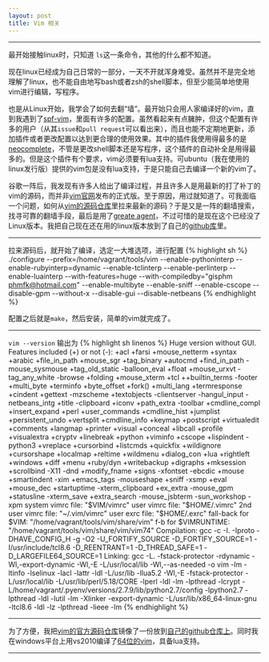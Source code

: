 ```yaml
---
layout: post
title: Vim 相关
---
```


---

最开始接触linux时，只知道 `ls`这一条命令，其他的什么都不知道。

现在linux已经成为自己日常的一部分，一天不开就浑身难受。虽然并不是完全地理解了linux，也不能自由地写bash或者zsh的shell脚本，但至少能简单地使用vim进行编辑，写程序。

也是从Linux开始，我学会了如何去翻“墙”。最开始只会用人家编译好的vim，直到我遇到了[spf-vim][1]，里面有许多的配置。虽然看起来有点臃肿，但这个配置有许多的用户（从其`issue`和`pull request`可以看出来），而且也能不定期地更新，添加插件或者更改配置以达到更合理的使用效果。其中的插件我使用得最多的是[neocomplete][2]，不管是更改shell脚本还是写程序，这个插件的自动补全是用得最多的。但是这个插件有个要求，vim必须要有lua支持。可ubuntu（我在使用的linux发行版）提供的vim包是没有lua支持，于是只能自己去编译一个新的vim了。

谷歌一阵后，我发现有许多人给出了编译过程，并且许多人是用最新的打了补丁的vim的源码，而并非[vim官网][3]发布的正式版。至于原因，用过就知道了。可我面临一个问题，如何从[vim的源码仓库][4]里拉来最新的源码？于是又是一阵的翻墙搜索，找寻可靠的翻墙手段，最后是用了[greate agent][5]，不过可惜的是现在这个已经没了Linux版本。我把自己现在还在用的linux版本放到了自己的[github库][6]里。

---

拉来源码后，就开始了编译，选定一大堆选项，进行配置
{% highlight sh %}
./configure --prefix=/home/vagrant/tools/vim --enable-pythoninterp --enable-rubyinterp=dynamic --enable-tclinterp --enable-perlinterp --enable-luainterp --with-features=huge --with-compiledby="gisphm <phmfk@hotmail.com>" --enable-multibyte --enable-sniff --enable-cscope --disable-gpm --without-x   --disable-gui --disable-netbeans
{% endhighlight %}

配置之后就是`make`，然后安装，简单的vim就完成了。

---

`vim --version` 输出为
{% highlight sh linenos %}
Huge version without GUI.  Features included (+) or not (-):
+acl             +farsi           +mouse_netterm   +syntax
+arabic          +file_in_path    +mouse_sgr       +tag_binary
+autocmd         +find_in_path    -mouse_sysmouse  +tag_old_static
-balloon_eval    +float           +mouse_urxvt     -tag_any_white
-browse          +folding         +mouse_xterm     +tcl
++builtin_terms  -footer          +multi_byte      +terminfo
+byte_offset     +fork()          +multi_lang      +termresponse
+cindent         +gettext         -mzscheme        +textobjects
-clientserver    -hangul_input    -netbeans_intg   +title
-clipboard       +iconv           +path_extra      -toolbar
+cmdline_compl   +insert_expand   +perl            +user_commands
+cmdline_hist    +jumplist        +persistent_undo +vertsplit
+cmdline_info    +keymap          +postscript      +virtualedit
+comments        +langmap         +printer         +visual
+conceal         +libcall         +profile         +visualextra
+cryptv          +linebreak       +python          +viminfo
+cscope          +lispindent      -python3         +vreplace
+cursorbind      +listcmds        +quickfix        +wildignore
+cursorshape     +localmap        +reltime         +wildmenu
+dialog_con      +lua             +rightleft       +windows
+diff            +menu            +ruby/dyn        +writebackup
+digraphs        +mksession       +scrollbind      -X11
-dnd             +modify_fname    +signs           -xfontset
-ebcdic          +mouse           +smartindent     -xim
+emacs_tags      -mouseshape      +sniff           -xsmp
+eval            +mouse_dec       +startuptime     -xterm_clipboard
+ex_extra        -mouse_gpm       +statusline      -xterm_save
+extra_search    -mouse_jsbterm   -sun_workshop    -xpm
   system vimrc file: "$VIM/vimrc"
     user vimrc file: "$HOME/.vimrc"
 2nd user vimrc file: "~/.vim/vimrc"
      user exrc file: "$HOME/.exrc"
  fall-back for $VIM: "/home/vagrant/tools/vim/share/vim"
 f-b for $VIMRUNTIME: "/home/vagrant/tools/vim/share/vim/vim74"
Compilation: gcc -c -I. -Iproto -DHAVE_CONFIG_H     -g -O2 -U_FORTIFY_SOURCE -D_FORTIFY_SOURCE=1     -I/usr/include/tcl8.6  -D_REENTRANT=1  -D_THREAD_SAFE=1  -D_LARGEFILE64_SOURCE=1
Linking: gcc   -L. -fstack-protector -rdynamic -Wl,-export-dynamic -Wl,-E   -L/usr/local/lib -Wl,--as-needed -o vim        -lm -ltinfo  -lselinux  -lacl -lattr -ldl  -L/usr/lib -llua5.2 -Wl,-E  -fstack-protector -L/usr/local/lib  -L/usr/lib/perl/5.18/CORE -lperl -ldl -lm -lpthread -lcrypt -L/home/vagrant/.pyenv/versions/2.7.9/lib/python2.7/config -lpython2.7 -lpthread -ldl -lutil -lm -Xlinker -export-dynamic  -L/usr/lib/x86_64-linux-gnu -ltcl8.6 -ldl -lz -lpthread -lieee -lm
{% endhighlight %}

---

为了方便，我把[vim的官方源码仓库][4]镜像了一份放到[自己的github仓库上][7]。同时我在windows平台上用vs2010编译了[64位的vim][8]，具备lua支持。

---

[1]: https://github.com/spf13/spf13-vim
[2]: https://github.com/Shougo/neocomplete.vim
[3]: http://www.vim.org
[4]: https://code.google.com/p/vim
[5]: https://github.com/greatagent/greatagent
[6]: https://github.com/gisphm/wp-linux
[7]: https://github.com/gisphm/vim-mirror
[8]: https://github.com/gisphm/vimx64
